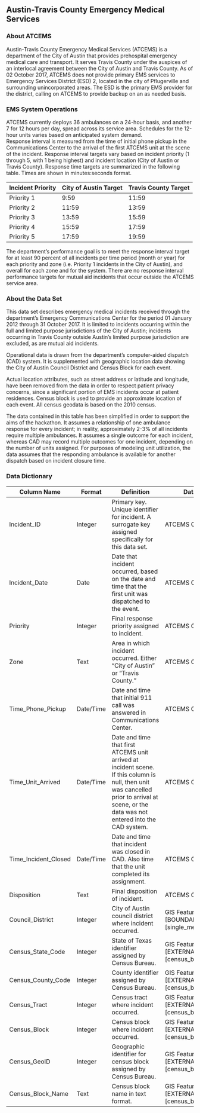 ## Austin-Travis County Emergency Medical Services

### About ATCEMS

Austin-Travis County Emergency Medical Services (ATCEMS) is a department of the City of Austin that provides prehospital emergency medical care and transport.  It serves Travis County under the auspices of an interlocal agreement between the City of Austin and Travis County.  As of 02 October 2017, ATCEMS does not provide primary EMS services to Emergency Services District (ESD) 2, located in the city of Pflugerville and surrounding unincorporated areas.  The ESD is the primary EMS provider for the district, calling on ATCEMS to provide backup on an as needed basis.

### EMS System Operations

ATCEMS currently deploys 36 ambulances on a 24-hour basis, and another 7 for 12 hours per day, spread across its service area.  Schedules for the 12-hour units varies based on anticipated system demand.  
Response interval is measured from the time of initial phone pickup in the Communications Center to the arrival of the first ATCEMS unit at the scene of the incident.  Response interval targets vary based on incident priority (1 through 5, with 1 being highest) and incident location (City of Austin or Travis County).  Response time targets are summarized in the following table.  Times are shown in minutes:seconds format.


Incident Priority|	City of Austin Target|Travis County Target
---|----------|----------
Priority 1|	9:59|	11:59
Priority 2|	11:59|	13:59
Priority 3|	13:59|	15:59
Priority 4|	15:59|	17:59
Priority 5|	17:59|	19:59

The department’s performance goal is to meet the response interval target for at least 90 percent of all incidents per time period (month or year) for each priority and zone (i.e. Priority 1 incidents in the City of Austin), and overall for each zone and for the system.  There are no response interval performance targets for mutual aid incidents that occur outside the ATCEMS service area.

### About the Data Set

This data set describes emergency medical incidents received through the department’s Emergency Communications Center for the period 01 January 2012 through 31 October 2017.  It is limited to incidents occurring within the full and limited purpose jurisdictions of the City of Austin; incidents occurring in Travis County outside Austin’s limited purpose jurisdiction are excluded, as are mutual aid incidents.

Operational data is drawn from the department’s computer-aided dispatch (CAD) system.  It is supplemented with geographic location data showing the City of Austin Council District and Census Block for each event.

Actual location attributes, such as street address or latitude and longitude, have been removed from the data in order to respect patient privacy concerns, since a significant portion of EMS incidents occur at patient residences.  Census block is used to provide an approximate location of each event.  All census geodata is based on the 2010 census.

The data contained in this table has been simplified in order to support the aims of the hackathon.  It assumes a relationship of one ambulance response for every incident; in reality, approximately 2-3% of all incidents require multiple ambulances.  It assumes a single outcome for each incident, whereas CAD may record multiple outcomes for one incident, depending on the number of units assigned.  For purposes of modeling unit utilization, the data assumes that the responding ambulance is available for another dispatch based on incident closure time.

### Data Dictionary
Column Name|	Format|	Definition|	Data Source
---|----------|----------|----------
Incident_ID|	Integer| Primary key.  Unique identifier for incident.  A surrogate key assigned specifically for this data set.|	ATCEMS CAD Data
Incident_Date|	Date|	Date that incident occurred, based on the date and time that the first unit was dispatched to the event.|	ATCEMS CAD Data
Priority|	Integer|	Final response priority assigned to incident.|	ATCEMS CAD Data
Zone|	Text|	Area in which incident occurred.  Either “City of Austin” or “Travis County.”|	ATCEMS CAD Data
Time_Phone_Pickup|	Date/Time|	Date and time that initial 911 call was answered in Communications Center.|	ATCEMS CAD Data
Time_Unit_Arrived|	Date/Time|	Date and time that first ATCEMS unit arrived at incident scene.  If this column is null, then unit was cancelled prior to arrival at scene, or the data was not entered into the CAD system.|	ATCEMS CAD Data
Time_Incident_Closed|	Date/Time|	Date and time that incident was closed in CAD.  Also time that the unit completed its assignment.|	ATCEMS CAD Data
Disposition|	Text|	Final disposition of incident.|	ATCEMS CAD Data
Council_District|	Integer|	City of Austin council district where incident occurred.|	GIS Feature Class [BOUNDARIES]. [single_member_districts]
Census_State_Code|	Integer|	State of Texas identifier assigned by Census Bureau.|	GIS Feature Class [EXTERNAL]. [census_blocks_2010]
Census_County_Code|	Integer|	County identifier assigned by Census Bureau.|	GIS Feature Class [EXTERNAL]. [census_blocks_2010]
Census_Tract|	Integer|	Census tract where incident occurred.|	GIS Feature Class [EXTERNAL]. [census_blocks_2010]
Census_Block|	Integer|	Census block where incident occurred.|	GIS Feature Class [EXTERNAL]. [census_blocks_2010]
Census_GeoID|	Integer|	Geographic identifier for census block assigned by Census Bureau.|	GIS Feature Class [EXTERNAL]. [census_blocks_2010]
Census_Block_Name|	Text|	Census block name in text format.|	GIS Feature Class [EXTERNAL]. [census_blocks_2010]

